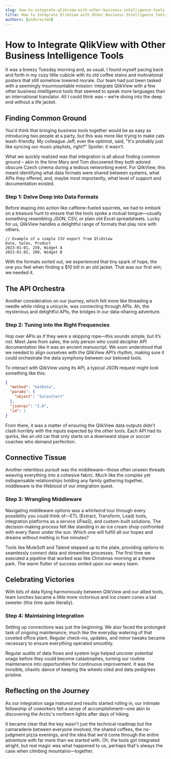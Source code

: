 ```yaml
---
slug: how-to-integrate-qlikview-with-other-business-intelligence-tools
title: How to Integrate QlikView with Other Business Intelligence Tools
authors: [undirected]
---
```



# How to Integrate QlikView with Other Business Intelligence Tools

It was a breezy Tuesday morning and, as usual, I found myself pacing back and forth in my cozy little cubicle with its old coffee stains and motivational posters that still somehow lowered morale. Our team had just been tasked with a seemingly insurmountable mission: integrate QlikView with a few other business intelligence tools that seemed to speak more languages than an international translator. All I could think was – we’re diving into the deep end without a life jacket.

## Finding Common Ground

You'd think that bringing business tools together would be as easy as introducing two people at a party, but this was more like trying to make cats leash-friendly. My colleague Jeff, ever the optimist, said, "It's probably just like syncing our music playlists, right?" Spoiler: it wasn’t.

What we quickly realized was that integration is all about finding common ground – akin to the time Mary and Tom discovered they both adored obscure Czech cinema during a tedious networking event. For QlikView, this meant identifying what data formats were shared between systems, what APIs they offered, and, maybe most importantly, what level of support and documentation existed.

### Step 1: Delve Deep into Data Formats

Before leaping into action like caffeine-fueled squirrels, we had to embark on a treasure hunt to ensure that the tools spoke a mutual tongue—usually something resembling JSON, CSV, or plain old Excel spreadsheets. Lucky for us, QlikView handles a delightful range of formats that play nice with others.

```plaintext
// Example of a simple CSV export from QlikView
Date, Sales, Product
2023-01-01, 250, Widget A
2023-01-02, 200, Widget B
```

With the formats sorted out, we experienced that tiny spark of hope, the one you feel when finding a $10 bill in an old jacket. That was our first win; we needed it.

## The API Orchestra

Another consideration on our journey, which felt more like threading a needle while riding a unicycle, was connecting through APIs. Ah, the mysterious and delightful APIs, the bridges in our data-sharing adventure.

### Step 2: Tuning into the Right Frequencies

Hop over APIs as if they were a skipping rope—this sounds simple, but it’s not. Meet Jane from sales, the only person who could decipher API documentation like it was an ancient manuscript. We soon understood that we needed to align ourselves with the QlikView API’s rhythm, making sure it could orchestrate the data symphony between our beloved tools.

To interact with QlikView using its API, a typical JSON request might look something like this:

```json
{
  "method": "GetData",
  "params": {
    "object": "SalesChart"
  },
  "jsonrpc": "2.0",
  "id": 1
}
```

From there, it was a matter of ensuring the QlikView data outputs didn't clash horribly with the inputs expected by the other tools. Each API had its quirks, like an old car that only starts on a downward slope or soccer coaches who demand perfection.

## Connective Tissue

Another relentless pursuit was the middleware—those often unseen threads weaving everything into a cohesive fabric. Much like the complex yet indispensable relationships holding any family gathering together, middleware is the lifeblood of our integration quest.

### Step 3: Wrangling Middleware

Navigating middleware options was a whirlwind tour through every possibility you could think of—ETL (Extract, Transform, Load) tools, integration platforms as a service (iPaaS), and custom-built solutions. The decision-making process felt like standing in an ice cream shop confronted with every flavor under the sun. Which one will fulfill all our hopes and dreams without melting in five minutes?

Tools like MuleSoft and Talend stepped up to the plate, providing options to seamlessly connect data and streamline processes. The first time we executed a pipeline that worked was like Christmas morning at a theme park. The warm flutter of success smiled upon our weary team.

## Celebrating Victories

With bits of data flying harmoniously between QlikView and our allied tools, team lunches became a little more victorious and ice cream cones a tad sweeter (this time quite literally).

### Step 4: Maintaining Integration

Setting up connections was just the beginning. We also faced the prolonged task of ongoing maintenance, much like the everyday watering of that coveted office plant. Regular check-ins, updates, and minor tweaks became necessary to ensure everything operated smoothly.

Regular audits of data flows and system logs helped uncover potential snags before they could become catastrophes, turning our routine maintenance into opportunities for continuous improvement. It was the invisible, chaotic dance of keeping the wheels oiled and data pedigrees pristine.

## Reflecting on the Journey

As our integration saga matured and results started rolling in, our intimate fellowship of coworkers felt a sense of accomplishment—one akin to discovering the Arctic's northern lights after days of hiking.

It became clear that the key wasn't just the technical roadmap but the camaraderie between everyone involved, the shared coffees, the no-judgment pizza evenings, and the idea that we'd come through the entire adventure with far more than we started with. Oh, the tools got integrated alright, but real magic was what happened to us, perhaps that's always the case when climbing mountains—together.